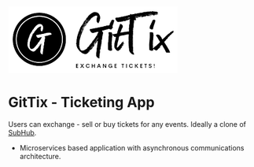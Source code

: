![Architecture](client/static/images/gittix-bg-light.png)

# GitTix - Ticketing App 
Users can exchange - sell or buy tickets for any events. Ideally a clone of [SubHub](https://www.stubhub.com/).

- Microservices based application with asynchronous communications architecture.